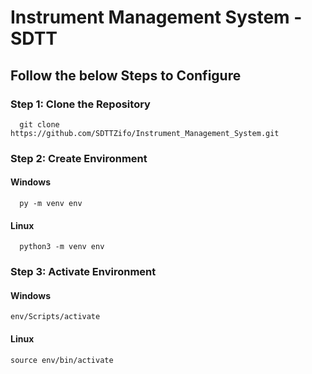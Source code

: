 # Instrument Management System - SDTT

## Follow the below Steps to Configure

### Step 1: Clone the Repository

      git clone https://github.com/SDTTZifo/Instrument_Management_System.git
      
### Step 2: Create Environment
#### Windows 
      py -m venv env
#### Linux 
      python3 -m venv env

### Step 3: Activate Environment
#### Windows
    env/Scripts/activate
#### Linux
    source env/bin/activate
